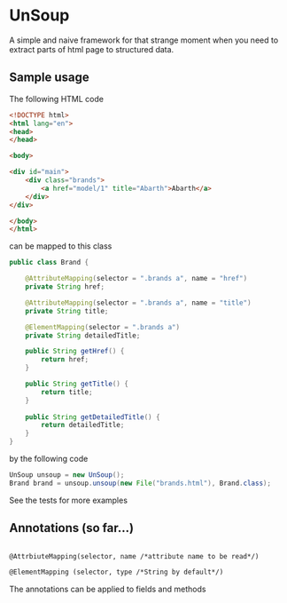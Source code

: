 # UnSoup

A simple and naive framework for that strange moment when you need to extract parts of html page to structured data.

## Sample usage 

The following HTML code 


```html 
<!DOCTYPE html> 
<html lang="en"> 
<head> 
</head> 

<body> 

<div id="main"> 
    <div class="brands"> 
        <a href="model/1" title="Abarth">Abarth</a> 
    </div> 
</div> 

</body> 
</html> 
``` 

can be mapped to this class 

```java 
public class Brand { 

    @AttributeMapping(selector = ".brands a", name = "href") 
    private String href; 

    @AttributeMapping(selector = ".brands a", name = "title") 
    private String title; 

    @ElementMapping(selector = ".brands a") 
    private String detailedTitle; 

    public String getHref() { 
        return href; 
    } 

    public String getTitle() { 
        return title; 
    } 
    
    public String getDetailedTitle() { 
        return detailedTitle; 
    } 
} 
``` 

by the following code 

```java 
UnSoup unsoup = new UnSoup(); 
Brand brand = unsoup.unsoup(new File("brands.html"), Brand.class); 
``` 

See the tests for more examples 

## Annotations (so far...) 

```html 

@AttrbiuteMapping(selector, name /*attribute name to be read*/) 

@ElementMapping (selector, type /*String by default*/) 

``` 

The annotations can be applied to fields and methods 
